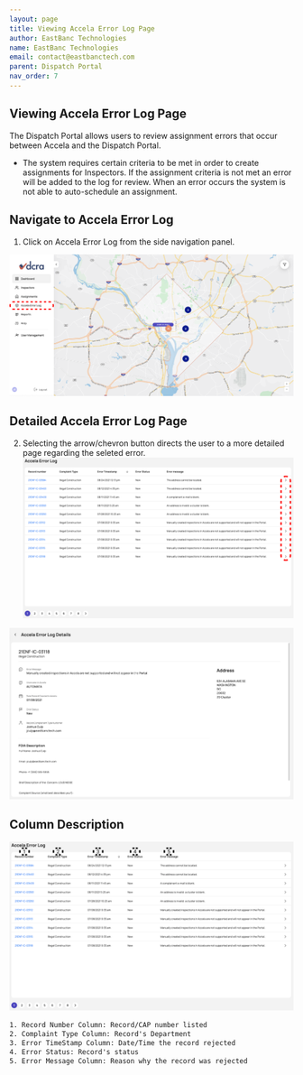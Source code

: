 ```yaml
---
layout: page
title: Viewing Accela Error Log Page
author: EastBanc Technologies
name: EastBanc Technologies
email: contact@eastbanctech.com
parent: Dispatch Portal
nav_order: 7
---
```


<section id="viewing-accela-error-log-page" markdown="1">

# Viewing Accela Error Log Page

The Dispatch Portal allows users to review assignment errors that occur between Accela and the Dispatch Portal.  

* The system requires certain criteria to be met in order to create assignments for Inspectors.  If the assignment criteria is not met an error will be added to the log for review. When an error occurs the system is not able to auto-schedule an assignment. 

<section id="navigate-to-accela-error-log" markdown="1">

## Navigate to Accela Error Log
1. Click on Accela Error Log from the side navigation panel.

![AC1 -screenshot](../images/dispatch-portal/dp-accela-error-log/nav-to-accela-error-log.png)

</section>
<section id="detailed-accela-error-log-page" markdown="1">

## Detailed Accela Error Log Page

2. Selecting the arrow/chevron button directs the user to a more detailed page regarding the seleted error. 
![acc3 -screenshot](../images/dispatch-portal/dp-accela-error-log/detailed-error-log.png)

![acc4 -screenshot](../images/dispatch-portal/dp-accela-error-log/detailed-error-log1.png)

</section>
<section id="column-description" markdown="1">

## Column Description

![acc10 -screenshot](../images/dispatch-portal/dp-accela-error-log/column-description.png)

    1. Record Number Column: Record/CAP number listed
    2. Complaint Type Column: Record's Department
    3. Error TimeStamp Column: Date/Time the record rejected
    4. Error Status: Record's status
    5. Error Message Column: Reason why the record was rejected

</section>
</section>
